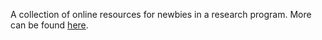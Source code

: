 A collection of online resources for newbies in a research program. More can be found [here](https://github.com/mengyi-git/goodies/wiki).
